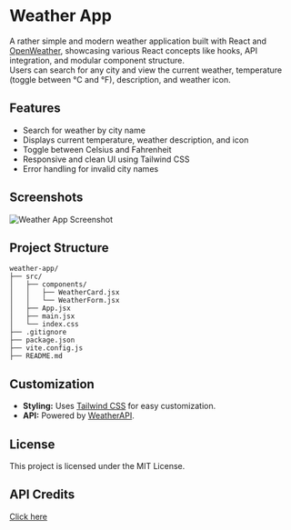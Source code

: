 # Weather App

A rather simple and modern weather application built with React and [OpenWeather](https://openweathermap.org/), showcasing various React concepts like hooks, API integration, and modular component structure.  
Users can search for any city and view the current weather, temperature (toggle between °C and °F), description, and weather icon.

## Features

- Search for weather by city name
- Displays current temperature, weather description, and icon
- Toggle between Celsius and Fahrenheit
- Responsive and clean UI using Tailwind CSS
- Error handling for invalid city names

## Screenshots

![Weather App Screenshot](![image](https://github.com/user-attachments/assets/3decafa2-9834-40ec-a6a6-98650dc57028)
)

## Project Structure

```
weather-app/
├── src/
│   ├── components/
│   │   ├── WeatherCard.jsx
│   │   └── WeatherForm.jsx
│   ├── App.jsx
│   ├── main.jsx
│   └── index.css
├── .gitignore
├── package.json
├── vite.config.js
├── README.md
```

## Customization

- **Styling:** Uses [Tailwind CSS](https://tailwindcss.com/) for easy customization.
- **API:** Powered by [WeatherAPI](https://openweathermap.org/).

## License

This project is licensed under the MIT License.

## API Credits
[Click here](https://gist.github.com/lalithabacies/c8f973dc6754384d6cade282b64a8cb1)

